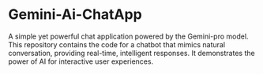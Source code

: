 # Gemini-Ai-ChatApp
A simple yet powerful chat application powered by the Gemini-pro model. This repository contains the code for a chatbot that mimics natural conversation, providing real-time, intelligent responses. It demonstrates the power of AI for interactive user experiences.
